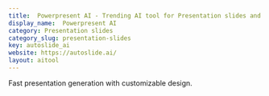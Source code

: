 ```yaml
---
title:  Powerpresent AI - Trending AI tool for Presentation slides and best alternatives
display_name:  Powerpresent AI
category: Presentation slides
category_slug: presentation-slides
key: autoslide_ai
website: https://autoslide.ai/
layout: aitool
---
```


Fast presentation generation with customizable design.
